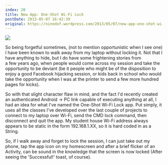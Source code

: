 ```yaml
---
index: 20
title: New App: One-Shot Wi-Fi Lock
postDate: 2013-05-07 16:42:39
original: https://ninedof.wordpress.com/2013/05/07/new-app-one-shot-wi-fi-lock/
---
```


![](http://ninedof.files.wordpress.com/2013/05/oswl-icon.png)

So being forgetful sometimes, (not to mention opportunistic when I see one) I have been known to walk away from my laptop without locking it. Not that I have anything to hide, but I do have some frightening stories from a few years ago, when people would come across my session and take the opportunity to be deviant (be it people who might be of the disposition to enjoy a good Facebook hijacking session, or kids back in school who would take the opportunity when I was at the printer to send a few more hundred pages for kicks).

So with that slight character flaw in mind, and the fact I'd recently created an authenticated Android -&gt; PC link capable of executing anything at all, I had an idea for what I've named the One-Shot Wi-Fi Lock app. Put simply, it uses all the classes I've developed over the last couple of projects to connect to my laptop over Wi-Fi, send the CMD lock command, then disconnect and quit the app. My student house Wi-Fi address always appears to be static in the form 192.168.1.XX, so it is hard coded in as a String.

So, if I walk away and forget to lock the session, I can just take out my phone, tap the app icon on my homescreen and after a brief flicker of an Activity, can be sound in the knowledge that the screen is now locked (After seeing the 'Successful!' toast, of course).
